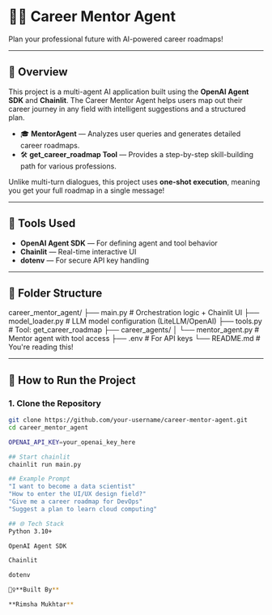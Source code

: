 # 👩‍🏫 Career Mentor Agent

Plan your professional future with AI-powered career roadmaps!

---

## 📌 Overview
This project is a multi-agent AI application built using the **OpenAI Agent SDK** and **Chainlit**. The Career Mentor Agent helps users map out their career journey in any field with intelligent suggestions and a structured plan.

- 🎓 **MentorAgent** — Analyzes user queries and generates detailed career roadmaps.
- 🛠️ **get_career_roadmap Tool** — Provides a step-by-step skill-building path for various professions.

Unlike multi-turn dialogues, this project uses **one-shot execution**, meaning you get your full roadmap in a single message!

---

## 🔧 Tools Used
- **OpenAI Agent SDK** — For defining agent and tool behavior
- **Chainlit** — Real-time interactive UI
- **dotenv** — For secure API key handling

---

## 📂 Folder Structure

career_mentor_agent/
├── main.py # Orchestration logic + Chainlit UI
├── model_loader.py # LLM model configuration (LiteLLM/OpenAI)
├── tools.py # Tool: get_career_roadmap
├── career_agents/
│ └── mentor_agent.py # Mentor agent with tool access
├── .env # For API keys
└── README.md # You're reading this!

---

## 🚀 How to Run the Project

### 1. Clone the Repository
```bash
git clone https://github.com/your-username/career-mentor-agent.git
cd career_mentor_agent

OPENAI_API_KEY=your_openai_key_here

## Start chainlit
chainlit run main.py

## Example Prompt
"I want to become a data scientist"
"How to enter the UI/UX design field?"
"Give me a career roadmap for DevOps"
"Suggest a plan to learn cloud computing"

## 🌐 Tech Stack
Python 3.10+

OpenAI Agent SDK

Chainlit

dotenv

🙋‍♀️**Built By**

**Rimsha Mukhtar**
